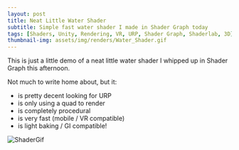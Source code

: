 ```yaml
---
layout: post
title: Neat Little Water Shader
subtitle: Simple fast water shader I made in Shader Graph today
tags: [Shaders, Unity, Rendering, VR, URP, Shader Graph, Shaderlab, 3D]
thumbnail-img: assets/img/renders/Water_Shader.gif
---
```


This is just a little demo of a neat little water shader I whipped up in Shader Graph this afternoon.

Not much to write home about, but it:

- is pretty decent looking for URP
- is only using a quad to render
- is completely procedural
- is very fast (mobile / VR compatible)
- is light baking / GI compatible!

![ShaderGif](/assets/img/renders/Water_Shader.gif)
